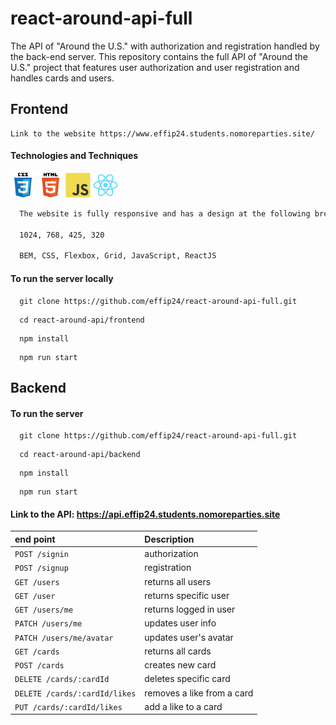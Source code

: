 

# react-around-api-full

The API of "Around the U.S." with authorization and registration handled by the back-end server.
This repository contains the full API of "Around the U.S." project that features user authorization and user registration and handles cards and users.

## Frontend
```
Link to the website https://www.effip24.students.nomoreparties.site/
```
#### Technologies and Techniques

<p align="left"> 
 <img src="https://raw.githubusercontent.com/devicons/devicon/master/icons/css3/css3-original-wordmark.svg" alt="css3" width="40" height="40"/>

<img src="https://raw.githubusercontent.com/devicons/devicon/master/icons/html5/html5-original-wordmark.svg" alt="html5" width="40" height="40"/>

<img src="https://raw.githubusercontent.com/devicons/devicon/master/icons/javascript/javascript-original.svg" alt="javascript" width="40" height="40"/>

<img src="https://raw.githubusercontent.com/devicons/devicon/master/icons/react/react-original.svg" alt="javascript" width="40" height="40"/>

</p>

```bash
  The website is fully responsive and has a design at the following breakpoints

  1024, 768, 425, 320

  BEM, CSS, Flexbox, Grid, JavaScript, ReactJS
```

#### To run the server locally
```
  git clone https://github.com/effip24/react-around-api-full.git
```
```
  cd react-around-api/frontend
```
```
  npm install
```
```
  npm run start
```


## Backend
#### To run the server

```
  git clone https://github.com/effip24/react-around-api-full.git
```
```
  cd react-around-api/backend
```
```
  npm install
```
```
  npm run start
```
#### Link to the API:  https://api.effip24.students.nomoreparties.site

| end point | Description                |
| :-------- | :------------------------- |
| `POST /signin` | authorization |
| `POST /signup` | registration |
| `GET /users` | returns all users |
| `GET /user` | returns specific user |
| `GET /users/me` | returns logged in user |
| `PATCH /users/me` | updates user info |
| `PATCH /users/me/avatar` | updates user's avatar |
| `GET /cards` | returns all cards |
| `POST /cards` | creates new card |
| `DELETE /cards/:cardId` | deletes specific card |
| `DELETE /cards/:cardId/likes` | removes a like from a card |
| `PUT /cards/:cardId/likes` | add a like to a card |




